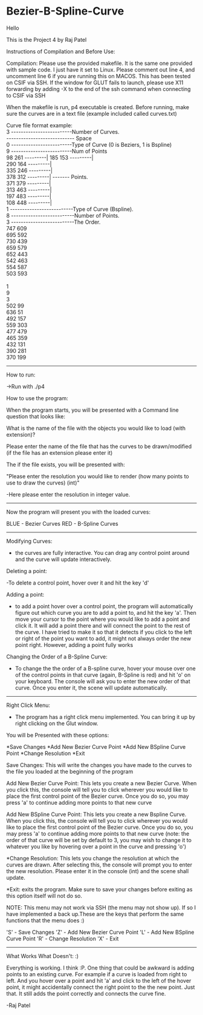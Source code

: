 # Bezier-B-Spline-Curve

Hello

This is the Project 4 by Raj Patel

Instructions of Compilation and Before Use:

Compilation:
Please use the provided makefile. It is the same one provided with sample code. I just have it set to Linux. Please comment out line 4, and uncomment line 6 if you are running this on MACOS. This has been tested on CSIF via SSH. If the window for GLUT fails to launch, please use X11 forwarding by adding -X to the end of the ssh command when connecting to CSIF via SSH


When the makefile is run, p4 executable is created.
Before running, make sure the curves are in a text file (example included called curves.txt)



Curve file format example:  
3 -------------------------Number of Curves.    
  <Space>---------------------------- Space   
0 -------------------------Type of Curve (0 is Beziers, 1 is Bspline)  
9 -------------------------Num of Points   
98 261  ---------| 
185 153 ---------|    
290 164 ---------|  
335 246 ---------|   
378 312 ---------| ------- Points.   
371 379 ---------|   
313 463 ---------|   
197 483 ---------|   
108 448 ---------|   
<Space> 
1 --------------------------Type of Curve (Bspline).   
8 --------------------------Number of Points.   
3 --------------------------The Order.   
747 609   
695 592   
730 439    
659 579    
652 443    
542 463    
554 587    
503 593    
<Space>     
1   
9   
3   
502 99   
636 51   
492 157   
559 303   
477 479   
465 359   
432 131   
390 281  
370 199   

-----------------------------------------------------------------------------------------

How to run: 

->Run with ./p4


How to use the program:

When the program starts, you will be presented with a Command line question that looks like:

What is the name of the file with the objects you would like to load (with extension)?

Please enter the name of the file that has the curves to be drawn/modified (if the file has an extension please enter it)

The if the file exists, you will be presented with:

"Please enter the resolution you would like to render (how many points to use to draw the curves) (int)"

-Here please enter the resolution in integer value. 

-----------------------------------------------------------------------------------------

Now the program will present you with the loaded curves: 

BLUE - Bezier Curves
RED  - B-Spline Curves

-----------------------------------------------------------------------------------------
Modifying Curves:

- the curves are fully interactive. You can drag any control point around and the curve will update interactively.


Deleting a point:

-To delete a control point, hover over it and hit the key 'd'


Adding a point:

- to add a point hover over a control point, the program will automatically figure out which curve you are to add a point to, and hit the key 'a'. Then move your cursor to the point where you would like to add a point and click it. It will add a point there and will connect the point to the rest of the curve. I have tried to make it so that it detects if you click to the left or right of the point you want to add, it might not always order the new point right. However, adding a point fully works


Changing the Order of a B-Spline Curve:

- To change the the order of a B-spline curve, hover your mouse over one of the control points in that curve (again, B-Spline is red) and hit 'o' on your keyboard. The console will ask you to enter the new order of that curve. Once you enter it, the scene will update automatically. 


-----------------------------------------------------------------------------------------
Right Click Menu:

- The program has a right click menu implemented. You can bring it up by right clicking on the Glut window. 

You will be Presented with these options: 

*Save Changes
*Add New Bezier Curve Point
*Add New BSpline Curve Point
*Change Resolution
*Exit


Save Changes: This will write the changes you have made to the curves to the file you loaded at the beginning of the program

Add New Bezier Curve Point: This lets you create a new Bezier Curve. When you click this, the console will tell you to click wherever you would like to place the first control point of the Bezier curve. Once you do so, you may press 'a' to continue adding more points to that new curve


Add New BSpline Curve Point: This lets you create a new Bspline Curve. When you click this, the console will tell you to click wherever you would like to place the first control point of the Bezier curve. Once you do so, you may press 'a' to continue adding more points to that new curve (note: the order of that curve will be set by default to 3, you may wish to change it to whatever you like by hovering over a point in the curve and pressing 'o')


*Change Resolution: This lets you change the resolution at which the curves are drawn. After selecting this, the console will prompt you to enter the new resolution. Please enter it in the console (int) and the scene shall update.

*Exit: exits the program. Make sure to save your changes before exiting as this option itself will not do so. 


NOTE: This menu may not work via SSH (the menu may not show up). If so I have implemented a back up.These are the keys that perform the same functions that the menu does :)

'S' - Save Changes
'Z' - Add New Bezier Curve Point
'L' - Add New BSpline Curve Point
'R' - Change Resolution
'X' - Exit


----------------------------------------------------------------------------------------

What Works What Doesn't: :)  

Everything is working. I think :P. One thing that could be awkward is adding points to an existing curve. For example if a curve is loaded from right to left. And you hover over a point and hit 'a' and click to the left of the hover point, it might accidentally connect the right point to the the new point. Just that. It still adds the point correctly and connects the curve fine. 



-Raj Patel


